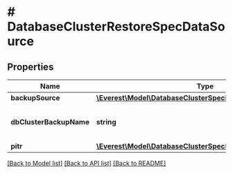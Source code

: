 # # DatabaseClusterRestoreSpecDataSource

## Properties

Name | Type | Description | Notes
------------ | ------------- | ------------- | -------------
**backupSource** | [**\Everest\Model\DatabaseClusterSpecDataSourceBackupSource**](DatabaseClusterSpecDataSourceBackupSource.md) |  | [optional]
**dbClusterBackupName** | **string** | DBClusterBackupName is the name of the DB cluster backup to restore from | [optional]
**pitr** | [**\Everest\Model\DatabaseClusterSpecDataSourcePitr**](DatabaseClusterSpecDataSourcePitr.md) |  | [optional]

[[Back to Model list]](../../README.md#models) [[Back to API list]](../../README.md#endpoints) [[Back to README]](../../README.md)

